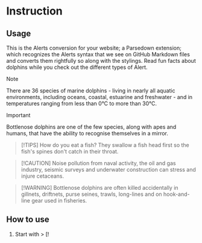 # Instruction

## Usage
This is the Alerts conversion for your website; a Parsedown extension; which recognizes the Alerts syntax that we see on GitHub Markdown files and converts them rightfully so along with the stylings. Read fun facts about dolphins while you check out the different types of Alert.

> [!NOTE] 
> There are 36 species of marine dolphins - living in nearly all aquatic environments, including oceans, coastal, estuarine and freshwater - and in temperatures ranging from less than 0°C to more than 30°C.

> [!IMPORTANT] 
> Bottlenose dolphins are one of the few species, along with apes and humans, that have the ability to recognise themselves in a mirror.

> [!TIPS]
> How do you eat a fish? They swallow a fish head first so the fish's spines don't catch in their throat. 

> [!CAUTION] Noise pollution from naval activity, the oil and gas industry, seismic surveys and underwater construction can stress and injure cetaceans.

> [!WARNING] Bottlenose dolphins are often killed accidentally in gillnets, driftnets, purse seines, trawls, long-lines and on hook-and-line gear used in fisheries.

## How to use

1) Start with > \[!